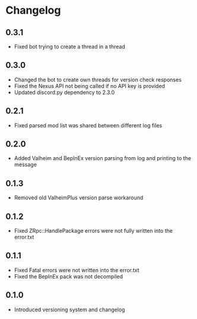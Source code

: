 # Changelog

## 0.3.1
* Fixed bot trying to create a thread in a thread

## 0.3.0
* Changed the bot to create own threads for version check responses
* Fixed the Nexus API not being called if no API key is provided
* Updated discord.py dependency to 2.3.0

## 0.2.1
* Fixed parsed mod list was shared between different log files

## 0.2.0
* Added Valheim and BepInEx version parsing from log and printing to the message

## 0.1.3
* Removed old ValheimPlus version parse workaround

## 0.1.2
* Fixed ZRpc::HandlePackage errors were not fully written into the error.txt

## 0.1.1
* Fixed Fatal errors were not written into the error.txt
* Fixed the BepInEx pack was not decompiled

## 0.1.0
* Introduced versioning system and changelog
